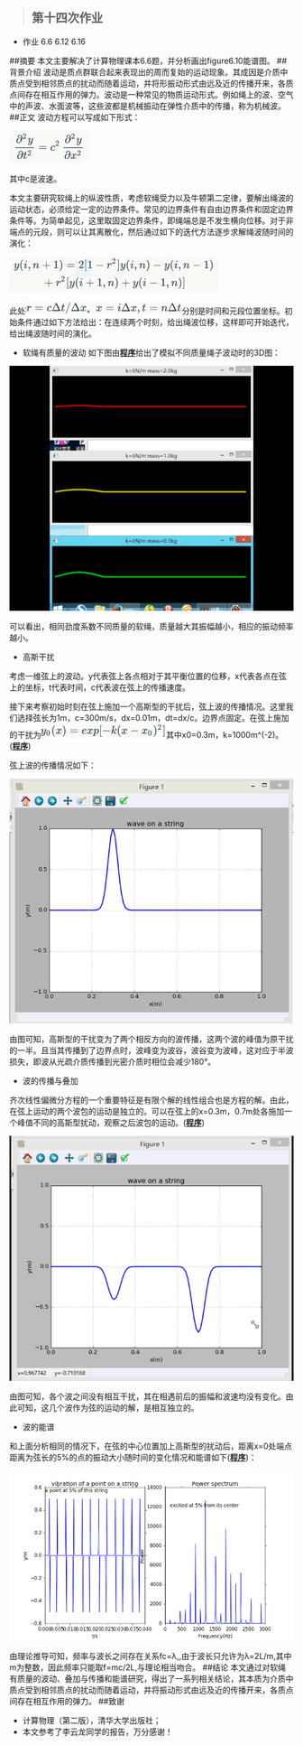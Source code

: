 >## 第十四次作业
- 作业 6.6 6.12 6.16

##摘要
本文主要解决了计算物理课本6.6题，并分析画出figure6.10能谱图。
##背景介绍
波动是质点群联合起来表现出的周而复始的运动现象。其成因是介质中质点受到相邻质点的扰动而随着运动，并将形振动形式由远及近的传播开来，各质点间存在相互作用的弹力。波动是一种常见的物质运动形式。例如绳上的波、空气中的声波、水面波等，这些波都是机械振动在弹性介质中的传播，称为机械波。
##正文
波动方程可以写成如下形式：

![](https://raw.githubusercontent.com/XiaobudianChen/computationalphysics_N2013301020075/master/chapter6/exercise_14/公式1.png)

其中c是波速。

本文主要研究软绳上的纵波性质，考虑软绳受力以及牛顿第二定律，要解出绳波的运动状态，必须给定一定的边界条件。常见的边界条件有自由边界条件和固定边界条件等。为简单起见，这里取固定边界条件，即绳端总是不发生横向位移。对于非端点的元段，则可以让其离散化，然后通过如下的迭代方法逐步求解绳波随时间的演化： 

![](https://raw.githubusercontent.com/XiaobudianChen/computationalphysics_N2013301020075/master/chapter6/exercise_14/公式2.png)

此处![](https://raw.githubusercontent.com/XiaobudianChen/computationalphysics_N2013301020075/master/chapter6/exercise_14/公式3.png)分别是时间和元段位置坐标。初始条件通过如下方法给出：在连续两个时刻，给出绳波位移，这样即可开始迭代，给出绳波随时间的演化。

- 软绳有质量的波动
如下图由[**程序**](https://raw.githubusercontent.com/XiaobudianChen/computationalphysics_N2013301020075/master/chapter6/exercise_14/14.1.py)给出了模拟不同质量绳子波动时的3D图：

![](https://raw.githubusercontent.com/XiaobudianChen/computationalphysics_N2013301020075/master/chapter6/exercise_14/figure_14.1.gif)

可以看出，相同劲度系数不同质量的软绳，质量越大其振幅越小，相应的振动频率越小。

- 高斯干扰

考虑一维弦上的波动。y代表弦上各点相对于其平衡位置的位移，x代表各点在弦上的坐标，t代表时间，c代表波在弦上的传播速度。 

接下来考察初始时刻在弦上施加一个高斯型的干扰后，弦上波的传播情况。这里我们选择弦长为1m，c=300m/s，dx=0.01m，dt=dx/c。边界点固定。在弦上施加的干扰为![](https://raw.githubusercontent.com/XiaobudianChen/computationalphysics_N2013301020075/master/chapter6/exercise_14/公式4.png)其中x0=0.3m，k=1000m^(-2)。([**程序**](https://raw.githubusercontent.com/XiaobudianChen/computationalphysics_N2013301020075/master/chapter6/exercise_14/14.2.py))

弦上波的传播情况如下： 

![](https://raw.githubusercontent.com/XiaobudianChen/computationalphysics_N2013301020075/master/chapter6/exercise_14/figure_14.2.gif)

由图可知，高斯型的干扰变为了两个相反方向的波传播，这两个波的峰值为原干扰的一半。且当其传播到了边界点时，波峰变为波谷，波谷变为波峰，这对应于半波损失，即波从光疏介质传播到光密介质时相位会减少180°。

- 波的传播与叠加

齐次线性偏微分方程的一个重要特征是有限个解的线性组合也是方程的解。由此，在弦上运动的两个波包的运动是独立的。可以在弦上的x=0.3m，0.7m处各施加一个峰值不同的高斯型扰动，观察之后波包的运动。([**程序**](https://raw.githubusercontent.com/XiaobudianChen/computationalphysics_N2013301020075/master/chapter6/exercise_14/14.3.py))

![](https://raw.githubusercontent.com/XiaobudianChen/computationalphysics_N2013301020075/master/chapter6/exercise_14/figure_14.3.gif)

由图可知，各个波之间没有相互干扰，其在相遇前后的振幅和波速均没有变化。由此可知，这几个波作为弦的运动的解，是相互独立的。

- 波的能谱

和上面分析相同的情况下，在弦的中心位置加上高斯型的扰动后，距离x=0处端点距离为弦长的5%的点的振动大小随时间的变化情况和能谱如下([**程序**](https://raw.githubusercontent.com/XiaobudianChen/computationalphysics_N2013301020075/master/chapter6/exercise_14/14.4.py))：

![](https://raw.githubusercontent.com/XiaobudianChen/computationalphysics_N2013301020075/master/chapter6/exercise_14/figure_14.4.png)

由理论推导可知，频率与波长之间存在关系fc=λ,,由于波长只允许为λ=2L/m,其中m为整数，因此频率只能取f=mc/2L,与理论相当吻合。
##结论
本文通过对软绳有质量的波动、叠加与传播和能谱研究，得出了一系列相关结论，其本质为介质中质点受到相邻质点的扰动而随着运动，并将振动形式由远及近的传播开来，各质点间存在相互作用的弹力。
##致谢
- 计算物理（第二版），清华大学出版社；
- 本文参考了李云龙同学的报告，万分感谢！
